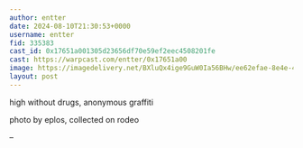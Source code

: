 ```yaml
---
author: entter
date: 2024-08-10T21:30:53+0000
username: entter
fid: 335383
cast_id: 0x17651a001305d23656df70e59ef2eec4508201fe
cast: https://warpcast.com/entter/0x17651a00
image: https://imagedelivery.net/BXluQx4ige9GuW0Ia56BHw/ee62efae-8e4e-4b3d-05fd-80f4014e6d00/original
layout: post
---
```

high without drugs, anonymous graffiti  
  
photo by eplos, collected on rodeo  
  
–  

<img src='https://imagedelivery.net/BXluQx4ige9GuW0Ia56BHw/ee62efae-8e4e-4b3d-05fd-80f4014e6d00/original' alt='' referrerpolicy='no-referrer'/>